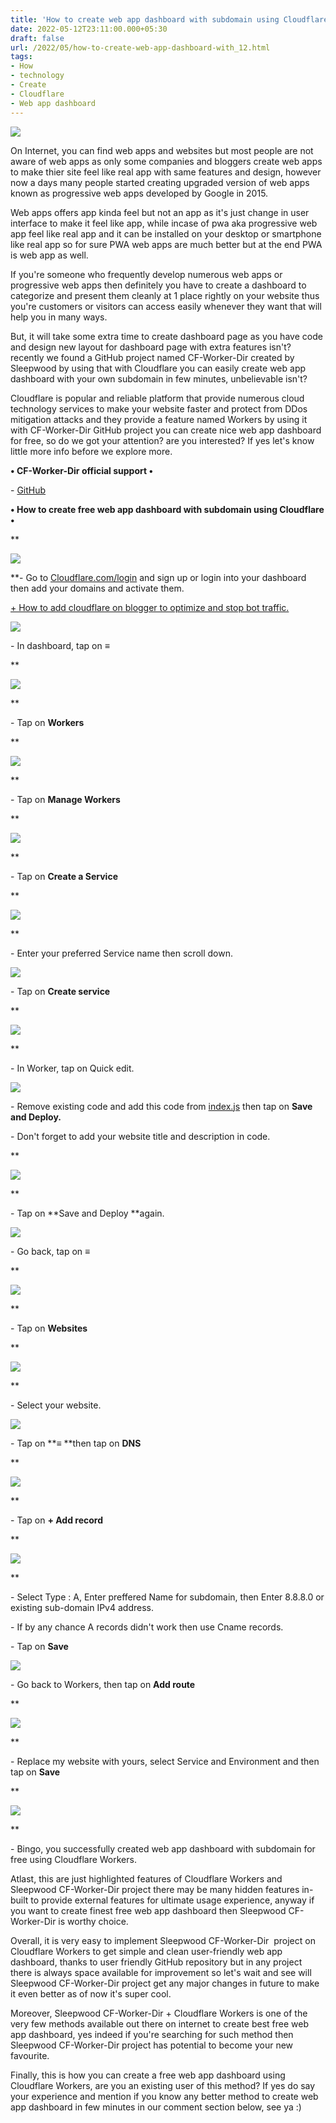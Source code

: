 ```yaml
---
title: 'How to create web app dashboard with subdomain using Cloudflare.'
date: 2022-05-12T23:11:00.000+05:30
draft: false
url: /2022/05/how-to-create-web-app-dashboard-with_12.html
tags: 
- How
- technology
- Create
- Cloudflare
- Web app dashboard
---
```


[![](https://lh3.googleusercontent.com/-bGi8CbSVkQc/Yn1Fc6JMvII/AAAAAAAAAOE/iEqdCLR6-IMDQTRNmP1UbahBqdPGna3wACNcBGAsYHQ/s1600/1652376942646541-0.png)](https://lh3.googleusercontent.com/-bGi8CbSVkQc/Yn1Fc6JMvII/AAAAAAAAAOE/iEqdCLR6-IMDQTRNmP1UbahBqdPGna3wACNcBGAsYHQ/s1600/1652376942646541-0.png)

  

On Internet, you can find web apps and websites but most people are not aware of web apps as only some companies and bloggers create web apps to make thier site feel like real app with same features and design, however now a days many people started creating upgraded version of web apps known as progressive web apps developed by Google in 2015.  

  

Web apps offers app kinda feel but not an app as it's just change in user interface to make it feel like app, while incase of pwa aka progressive web app feel like real app and it can be installed on your desktop or smartphone like real app so for sure PWA web apps are much better but at the end PWA is web app as well.

  

If you're someone who frequently develop numerous web apps or progressive web apps then definitely you have to create a dashboard to categorize and present them cleanly at 1 place rightly on your website thus you're customers or visitors can access easily whenever they want that will help you in many ways.

  

But, it will take some extra time to create dashboard page as you have code and design new layout for dashboard page with extra features isn't? recently we found a GitHub project named CF-Worker-Dir created by Sleepwood by using that with Cloudflare you can easily create web app dashboard with your own subdomain in few minutes, unbelievable isn't?

  

Cloudflare is popular and reliable platform that provide numerous cloud technology services to make your website faster and protect from DDos mitigation attacks and they provide a feature named Workers by using it with CF-Worker-Dir GitHub project you can create nice web app dashboard for free, so do we got your attention? are you interested? If yes let's know little more info before we explore more.

  

**• CF-Worker-Dir official support •**

  

\- [GitHub](https://github.com/sleepwood/CF-Worker-Dir)

  

**• How to create free web app dashboard with subdomain using Cloudflare •**

**

[![](https://lh3.googleusercontent.com/-8Ttex7LQkGI/Yn1FboMnp0I/AAAAAAAAAOA/DN9Mk0jGCJcKcSV3VVyhoPIi2dye4Z7rACNcBGAsYHQ/s1600/1652376937770502-1.png)](https://lh3.googleusercontent.com/-8Ttex7LQkGI/Yn1FboMnp0I/AAAAAAAAAOA/DN9Mk0jGCJcKcSV3VVyhoPIi2dye4Z7rACNcBGAsYHQ/s1600/1652376937770502-1.png)

**\- Go to [](https://dash.cloudflare.com/login)[](https://dash.cloudflare.com/login)[Cloudflare.com/login](https://dash.cloudflare.com/login) and sign up or login into your dashboard then add your domains and activate them.

  

[\+ How to add cloudflare on blogger to optimize and stop bot traffic.](https://www.techtracker.in/2021/12/how-to-add-cloudflare-on-blogger-to.html)

  

[![](https://lh3.googleusercontent.com/-HEV-DHT9UKg/Yn1Faa4agaI/AAAAAAAAAN4/disVdxTSoZU_BaoSjITme_2g-XlXHOrcwCNcBGAsYHQ/s1600/1652376932432890-2.png)](https://lh3.googleusercontent.com/-HEV-DHT9UKg/Yn1Faa4agaI/AAAAAAAAAN4/disVdxTSoZU_BaoSjITme_2g-XlXHOrcwCNcBGAsYHQ/s1600/1652376932432890-2.png)

  

\- In dashboard, tap on **≡**

**

[![](https://lh3.googleusercontent.com/-48b_N9JCA2Y/Yn1FZMSvB_I/AAAAAAAAAN0/igvPg4cV3TQNZTcHbT8oyDuUImOLVWlewCNcBGAsYHQ/s1600/1652376926982871-3.png)](https://lh3.googleusercontent.com/-48b_N9JCA2Y/Yn1FZMSvB_I/AAAAAAAAAN0/igvPg4cV3TQNZTcHbT8oyDuUImOLVWlewCNcBGAsYHQ/s1600/1652376926982871-3.png)

  
**

\- Tap on **Workers**

**

[![](https://lh3.googleusercontent.com/-B9YAkEVhfDc/Yn1FXsVh95I/AAAAAAAAANw/Q8DLFhwgbw03CLDY1sggDbnIIyYJTqDPwCNcBGAsYHQ/s1600/1652376921657698-4.png)](https://lh3.googleusercontent.com/-B9YAkEVhfDc/Yn1FXsVh95I/AAAAAAAAANw/Q8DLFhwgbw03CLDY1sggDbnIIyYJTqDPwCNcBGAsYHQ/s1600/1652376921657698-4.png)

  
**

\- Tap on **Manage Workers**

**

[![](https://lh3.googleusercontent.com/-R3lj_eutExE/Yn1FWboffaI/AAAAAAAAANs/gw7aEnUKuiEOAPZxbpZhIrjbYJ6S3tIBwCNcBGAsYHQ/s1600/1652376916385180-5.png)](https://lh3.googleusercontent.com/-R3lj_eutExE/Yn1FWboffaI/AAAAAAAAANs/gw7aEnUKuiEOAPZxbpZhIrjbYJ6S3tIBwCNcBGAsYHQ/s1600/1652376916385180-5.png)

  
**

\- Tap on **Create a Service**

**

[![](https://lh3.googleusercontent.com/-C4BRcktE6Cg/Yn1FVMiWKmI/AAAAAAAAANo/SIo7Cn_TLNIgo_lJatAFOsmjJyvv6QcqgCNcBGAsYHQ/s1600/1652376911112526-6.png)](https://lh3.googleusercontent.com/-C4BRcktE6Cg/Yn1FVMiWKmI/AAAAAAAAANo/SIo7Cn_TLNIgo_lJatAFOsmjJyvv6QcqgCNcBGAsYHQ/s1600/1652376911112526-6.png)

  
**

\- Enter your preferred Service name then scroll down.

  

[![](https://lh3.googleusercontent.com/-T0nIhaGcxGA/Yn1FTsvkp3I/AAAAAAAAANg/sK9N5v_UgXc5UCMNmlchbL-RKzgN6XaDwCNcBGAsYHQ/s1600/1652376906249086-7.png)](https://lh3.googleusercontent.com/-T0nIhaGcxGA/Yn1FTsvkp3I/AAAAAAAAANg/sK9N5v_UgXc5UCMNmlchbL-RKzgN6XaDwCNcBGAsYHQ/s1600/1652376906249086-7.png)

  

\- Tap on **Create service**

**

[![](https://lh3.googleusercontent.com/-VCXXbTAJ4P0/Yn1FSnFv_cI/AAAAAAAAANc/NWGP4svAp28LGpIhDZVVIlhLoirlhK_vACNcBGAsYHQ/s1600/1652376895944611-8.png)](https://lh3.googleusercontent.com/-VCXXbTAJ4P0/Yn1FSnFv_cI/AAAAAAAAANc/NWGP4svAp28LGpIhDZVVIlhLoirlhK_vACNcBGAsYHQ/s1600/1652376895944611-8.png)

  
**

\- In Worker, tap on Quick edit.

  

[![](https://lh3.googleusercontent.com/-hIvCfGJMxG0/Yn1FPzSamEI/AAAAAAAAANY/fg-xGEycFnYwyc2ZmKELCb3titPS2OqSQCNcBGAsYHQ/s1600/1652376888426077-9.png)](https://lh3.googleusercontent.com/-hIvCfGJMxG0/Yn1FPzSamEI/AAAAAAAAANY/fg-xGEycFnYwyc2ZmKELCb3titPS2OqSQCNcBGAsYHQ/s1600/1652376888426077-9.png)

  

\- Remove existing code and add this code from [index.js](https://raw.githubusercontent.com/sleepwood/CF-Worker-Dir/master/index.js) then tap on **Save and Deploy.**

\- Don't forget to add your website title and description in code.

**

[![](https://lh3.googleusercontent.com/-jfez1AZayGo/Yn1FOEoQuII/AAAAAAAAANQ/zDVwBr08Ne4U3suD6aDnvgKxqsf9uJN8gCNcBGAsYHQ/s1600/1652376882715139-10.png)](https://lh3.googleusercontent.com/-jfez1AZayGo/Yn1FOEoQuII/AAAAAAAAANQ/zDVwBr08Ne4U3suD6aDnvgKxqsf9uJN8gCNcBGAsYHQ/s1600/1652376882715139-10.png)

  
**

\- Tap on **Save and Deploy **again.

  

[![](https://lh3.googleusercontent.com/-DwEmjFbuqiM/Yn1FMoB6yTI/AAAAAAAAANM/fZ0osmZJuucM8gMJg5mwsLawZJSjJfXVACNcBGAsYHQ/s1600/1652376876942438-11.png)](https://lh3.googleusercontent.com/-DwEmjFbuqiM/Yn1FMoB6yTI/AAAAAAAAANM/fZ0osmZJuucM8gMJg5mwsLawZJSjJfXVACNcBGAsYHQ/s1600/1652376876942438-11.png)

  

\- Go back, tap on **≡**

**

[![](https://lh3.googleusercontent.com/-fKuLFPySDPs/Yn1FK9ShlKI/AAAAAAAAANI/o75zGYqzpsEO_6X97qw9GgwzTaZg2WsdgCNcBGAsYHQ/s1600/1652376869820454-12.png)](https://lh3.googleusercontent.com/-fKuLFPySDPs/Yn1FK9ShlKI/AAAAAAAAANI/o75zGYqzpsEO_6X97qw9GgwzTaZg2WsdgCNcBGAsYHQ/s1600/1652376869820454-12.png)

  
**

\- Tap on **Websites**

**

[![](https://lh3.googleusercontent.com/-zAXyWtubemE/Yn1FJTDnNPI/AAAAAAAAANE/VRPoRxRcs4o_RiX4aaYRorhCYNTqKJPwACNcBGAsYHQ/s1600/1652376864612916-13.png)](https://lh3.googleusercontent.com/-zAXyWtubemE/Yn1FJTDnNPI/AAAAAAAAANE/VRPoRxRcs4o_RiX4aaYRorhCYNTqKJPwACNcBGAsYHQ/s1600/1652376864612916-13.png)

**  

\- Select your website.

  

[![](https://lh3.googleusercontent.com/-BuroFpG_8sc/Yn1FIC90CXI/AAAAAAAAANA/WuPdDdQWFFsu8cbwHJmSMM62m_toWVhxACNcBGAsYHQ/s1600/1652376859061374-14.png)](https://lh3.googleusercontent.com/-BuroFpG_8sc/Yn1FIC90CXI/AAAAAAAAANA/WuPdDdQWFFsu8cbwHJmSMM62m_toWVhxACNcBGAsYHQ/s1600/1652376859061374-14.png)

  

\- Tap on **≡ **then tap on **DNS**

**

[![](https://lh3.googleusercontent.com/-8YQ9wTohxno/Yn1FGt12XOI/AAAAAAAAAM8/SDveezkl8JQZuL90AAbUPClp87y6ZhwPQCNcBGAsYHQ/s1600/1652376853215009-15.png)](https://lh3.googleusercontent.com/-8YQ9wTohxno/Yn1FGt12XOI/AAAAAAAAAM8/SDveezkl8JQZuL90AAbUPClp87y6ZhwPQCNcBGAsYHQ/s1600/1652376853215009-15.png)

  
**

\- Tap on **\+ Add record**

**

[![](https://lh3.googleusercontent.com/-a4KKuzunyWc/Yn1FFA-4PBI/AAAAAAAAAM4/6nbbRxtYz9UXLyaxWHzX0m9LFIx4MAiIwCNcBGAsYHQ/s1600/1652376846522411-16.png)](https://lh3.googleusercontent.com/-a4KKuzunyWc/Yn1FFA-4PBI/AAAAAAAAAM4/6nbbRxtYz9UXLyaxWHzX0m9LFIx4MAiIwCNcBGAsYHQ/s1600/1652376846522411-16.png)

  
**

\- Select Type : A, Enter preffered Name for subdomain, then Enter 8.8.8.0 or existing sub-domain IPv4 address.

  

\- If by any chance A records didn't work then use Cname records.

  

\- Tap on **Save** 

  

[![](https://lh3.googleusercontent.com/-PW5UnZmgR2A/Yn1FDiNvbKI/AAAAAAAAAM0/DNRLfeN27eMKMi-Q4C-grnJUg2Ncr5_mACNcBGAsYHQ/s1600/1652376837594026-17.png)](https://lh3.googleusercontent.com/-PW5UnZmgR2A/Yn1FDiNvbKI/AAAAAAAAAM0/DNRLfeN27eMKMi-Q4C-grnJUg2Ncr5_mACNcBGAsYHQ/s1600/1652376837594026-17.png)

  

\- Go back to Workers, then tap on **Add route**

**

[![](https://lh3.googleusercontent.com/-ZlMcZEW1BWk/Yn1FBUqq8oI/AAAAAAAAAMw/ryVWmXZlGjol1ucW6rVXi2BSs_uPmhhTQCNcBGAsYHQ/s1600/1652376829430628-18.png)](https://lh3.googleusercontent.com/-ZlMcZEW1BWk/Yn1FBUqq8oI/AAAAAAAAAMw/ryVWmXZlGjol1ucW6rVXi2BSs_uPmhhTQCNcBGAsYHQ/s1600/1652376829430628-18.png)

  
**

\- Replace my website with yours, select Service and Environment and then tap on **Save**

**

[![](https://lh3.googleusercontent.com/-wGjs2Lps-cU/Yn1E_YONOrI/AAAAAAAAAMs/Vytmqf9YY0gmPv6Ww1Ol_MXNrjZ18KNHACNcBGAsYHQ/s1600/1652376820725916-19.png)](https://lh3.googleusercontent.com/-wGjs2Lps-cU/Yn1E_YONOrI/AAAAAAAAAMs/Vytmqf9YY0gmPv6Ww1Ol_MXNrjZ18KNHACNcBGAsYHQ/s1600/1652376820725916-19.png)

  
**

\- Bingo, you successfully created web app dashboard with subdomain for free using Cloudflare Workers.

  

Atlast, this are just highlighted features of Cloudflare Workers and Sleepwood CF-Worker-Dir project there may be many hidden features in-built to provide external features for ultimate usage experience, anyway if you want to create finest free web app dashboard then Sleepwood CF-Worker-Dir is worthy choice.

  

Overall, it is very easy to implement Sleepwood CF-Worker-Dir  project on Cloudflare Workers to get simple and clean user-friendly web app dashboard, thanks to user friendly GitHub repository but in any project there is always space available for improvement so let's wait and see will Sleepwood CF-Worker-Dir project get any major changes in future to make it even better as of now it's super cool.

  

Moreover, Sleepwood CF-Worker-Dir + Cloudflare Workers is one of the very few methods available out there on internet to create best free web app dashboard, yes indeed if you're searching for such method then Sleepwood CF-Worker-Dir project has potential to become your new favourite.

  

Finally, this is how you can create a free web app dashboard using Cloudflare Workers, are you an existing user of this method? If yes do say your experience and mention if you know any better method to create web app dashboard in few minutes in our comment section below, see ya :)